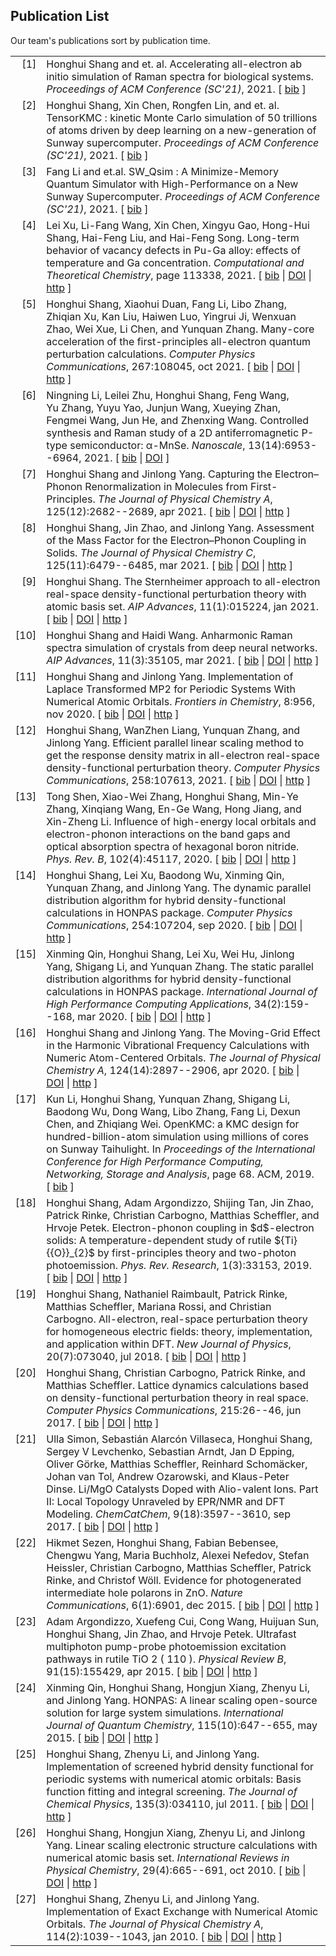 ## Publication List

Our team's publications sort by publication time.

<table><tbody><tr valign="top"><td align="right" class="bibtexnumber">[<a name="HonghuiShang2021">1</a>]</td><td class="bibtexitem">Honghui Shang and et. al. Accelerating all-electron ab initio simulation of Raman spectra for biological systems. <em>Proceedings of ACM Conference (SC'21)</em>, 2021. [&nbsp;<a href="publication_bib.html#HonghuiShang2021">bib</a>&nbsp;]</td></tr><tr valign="top"><td align="right" class="bibtexnumber">[<a name="HonghuiShangXinChen2021">2</a>]</td><td class="bibtexitem">Honghui Shang, Xin Chen, Rongfen Lin, and et. al. TensorKMC : kinetic Monte Carlo simulation of 50 trillions of atoms driven by deep learning on a new-generation of Sunway supercomputer. <em>Proceedings of ACM Conference (SC'21)</em>, 2021. [&nbsp;<a href="publication_bib.html#HonghuiShangXinChen2021">bib</a>&nbsp;]</td></tr><tr valign="top"><td align="right" class="bibtexnumber">[<a name="FangLi2021">3</a>]</td><td class="bibtexitem">Fang Li and et.al. SW_Qsim : A Minimize-Memory Quantum Simulator with High-Performance on a New Sunway Supercomputer. <em>Proceedings of ACM Conference (SC'21)</em>, 2021. [&nbsp;<a href="publication_bib.html#FangLi2021">bib</a>&nbsp;]</td></tr><tr valign="top"><td align="right" class="bibtexnumber">[<a name="Xu2021">4</a>]</td><td class="bibtexitem">Lei Xu, Li-Fang Wang, Xin Chen, Xingyu Gao, Hong-Hui Shang, Hai-Feng Liu, and Hai-Feng Song. Long-term behavior of vacancy defects in Pu-Ga alloy: effects of temperature and Ga concentration. <em>Computational and Theoretical Chemistry</em>, page 113338, 2021. [&nbsp;<a href="publication_bib.html#Xu2021">bib</a>&nbsp;| <a href="https://doi.org/10.1016/j.comptc.2021.113338">DOI</a>&nbsp;| <a href="https://www.sciencedirect.com/science/article/pii/S2210271X21001961">http</a>&nbsp;]</td></tr><tr valign="top"><td align="right" class="bibtexnumber">[<a name="Shang2021_CPC_aims">5</a>]</td><td class="bibtexitem">Honghui Shang, Xiaohui Duan, Fang Li, Libo Zhang, Zhiqian Xu, Kan Liu, Haiwen Luo, Yingrui Ji, Wenxuan Zhao, Wei Xue, Li&nbsp;Chen, and Yunquan Zhang. Many-core acceleration of the first-principles all-electron quantum perturbation calculations. <em>Computer Physics Communications</em>, 267:108045, oct 2021. [&nbsp;<a href="publication_bib.html#Shang2021_CPC_aims">bib</a>&nbsp;| <a href="http://dx.doi.org/10.1016/j.cpc.2021.108045">DOI</a>&nbsp;| <a href="https://doi.org/10.1016/j.cpc.2021.108045 https://linkinghub.elsevier.com/retrieve/pii/S0010465521001570">http</a>&nbsp;]</td></tr><tr valign="top"><td align="right" class="bibtexnumber">[<a name="Li2021">6</a>]</td><td class="bibtexitem">Ningning Li, Leilei Zhu, Honghui Shang, Feng Wang, Yu&nbsp;Zhang, Yuyu Yao, Junjun Wang, Xueying Zhan, Fengmei Wang, Jun He, and Zhenxing Wang. Controlled synthesis and Raman study of a 2D antiferromagnetic P-type semiconductor: α-MnSe. <em>Nanoscale</em>, 13(14):6953--6964, 2021. [&nbsp;<a href="publication_bib.html#Li2021">bib</a>&nbsp;| <a href="http://dx.doi.org/10.1039/d1nr00822f">DOI</a>&nbsp;]</td></tr><tr valign="top"><td align="right" class="bibtexnumber">[<a name="Shang2021_JPCA_EPC">7</a>]</td><td class="bibtexitem">Honghui Shang and Jinlong Yang. Capturing the Electron–Phonon Renormalization in Molecules from First-Principles. <em>The Journal of Physical Chemistry A</em>, 125(12):2682--2689, apr 2021. [&nbsp;<a href="publication_bib.html#Shang2021_JPCA_EPC">bib</a>&nbsp;| <a href="http://dx.doi.org/10.1021/acs.jpca.0c10897">DOI</a>&nbsp;| <a href="https://pubs.acs.org/doi/10.1021/acs.jpca.0c10897">http</a>&nbsp;]</td></tr><tr valign="top"><td align="right" class="bibtexnumber">[<a name="Shang2021_JPCC_EPC">8</a>]</td><td class="bibtexitem">Honghui Shang, Jin Zhao, and Jinlong Yang. Assessment of the Mass Factor for the Electron–Phonon Coupling in Solids. <em>The Journal of Physical Chemistry C</em>, 125(11):6479--6485, mar 2021. [&nbsp;<a href="publication_bib.html#Shang2021_JPCC_EPC">bib</a>&nbsp;| <a href="http://dx.doi.org/10.1021/acs.jpcc.1c00861">DOI</a>&nbsp;| <a href="https://pubs.acs.org/doi/10.1021/acs.jpcc.1c00861">http</a>&nbsp;]</td></tr><tr valign="top"><td align="right" class="bibtexnumber">[<a name="Shang2021_AIP_Sternheimer">9</a>]</td><td class="bibtexitem">Honghui Shang. The Sternheimer approach to all-electron real-space density-functional perturbation theory with atomic basis set. <em>AIP Advances</em>, 11(1):015224, jan 2021. [&nbsp;<a href="publication_bib.html#Shang2021_AIP_Sternheimer">bib</a>&nbsp;| <a href="http://dx.doi.org/10.1063/5.0029361">DOI</a>&nbsp;| <a href="https://doi.org/10.1063/5.0029361 http://aip.scitation.org/doi/10.1063/5.0029361">http</a>&nbsp;]</td></tr><tr valign="top"><td align="right" class="bibtexnumber">[<a name="Shang2021_AIP_Raman">10</a>]</td><td class="bibtexitem">Honghui Shang and Haidi Wang. Anharmonic Raman spectra simulation of crystals from deep neural networks. <em>AIP Advances</em>, 11(3):35105, mar 2021. [&nbsp;<a href="publication_bib.html#Shang2021_AIP_Raman">bib</a>&nbsp;| <a href="http://dx.doi.org/10.1063/5.0040190">DOI</a>&nbsp;| <a href="https://doi.org/10.1063/5.0040190">http</a>&nbsp;]</td></tr><tr valign="top"><td align="right" class="bibtexnumber">[<a name="Shang2020_FC_MP2">11</a>]</td><td class="bibtexitem">Honghui Shang and Jinlong Yang. Implementation of Laplace Transformed MP2 for Periodic Systems With Numerical Atomic Orbitals. <em>Frontiers in Chemistry</em>, 8:956, nov 2020. [&nbsp;<a href="publication_bib.html#Shang2020_FC_MP2">bib</a>&nbsp;| <a href="http://dx.doi.org/10.3389/fchem.2020.589992">DOI</a>&nbsp;| <a href="https://www.frontiersin.org/article/10.3389/fchem.2020.589992 https://www.frontiersin.org/articles/10.3389/fchem.2020.589992/full">http</a>&nbsp;]</td></tr><tr valign="top"><td align="right" class="bibtexnumber">[<a name="Shang2021_CPC_ntpoly">12</a>]</td><td class="bibtexitem">Honghui Shang, WanZhen Liang, Yunquan Zhang, and Jinlong Yang. Efficient parallel linear scaling method to get the response density matrix in all-electron real-space density-functional perturbation theory. <em>Computer Physics Communications</em>, 258:107613, 2021. [&nbsp;<a href="publication_bib.html#Shang2021_CPC_ntpoly">bib</a>&nbsp;| <a href="http://dx.doi.org/10.1016/j.cpc.2020.107613">DOI</a>&nbsp;| <a href="https://doi.org/10.1016/j.cpc.2020.107613">http</a>&nbsp;]</td></tr><tr valign="top"><td align="right" class="bibtexnumber">[<a name="Shen2020">13</a>]</td><td class="bibtexitem">Tong Shen, Xiao-Wei Zhang, Honghui Shang, Min-Ye Zhang, Xinqiang Wang, En-Ge Wang, Hong Jiang, and Xin-Zheng Li. Influence of high-energy local orbitals and electron-phonon interactions on the band gaps and optical absorption spectra of hexagonal boron nitride. <em>Phys. Rev. B</em>, 102(4):45117, 2020. [&nbsp;<a href="publication_bib.html#Shen2020">bib</a>&nbsp;| <a href="http://dx.doi.org/10.1103/PhysRevB.102.045117">DOI</a>&nbsp;| <a href="https://link.aps.org/doi/10.1103/PhysRevB.102.045117">http</a>&nbsp;]</td></tr><tr valign="top"><td align="right" class="bibtexnumber">[<a name="Shang2020_CPC_HONPAS">14</a>]</td><td class="bibtexitem">Honghui Shang, Lei Xu, Baodong Wu, Xinming Qin, Yunquan Zhang, and Jinlong Yang. The dynamic parallel distribution algorithm for hybrid density-functional calculations in HONPAS package. <em>Computer Physics Communications</em>, 254:107204, sep 2020. [&nbsp;<a href="publication_bib.html#Shang2020_CPC_HONPAS">bib</a>&nbsp;| <a href="http://dx.doi.org/10.1016/j.cpc.2020.107204">DOI</a>&nbsp;| <a href="https://doi.org/10.1016/j.cpc.2020.107204 https://linkinghub.elsevier.com/retrieve/pii/S0010465520300448">http</a>&nbsp;]</td></tr><tr valign="top"><td align="right" class="bibtexnumber">[<a name="Qin2020_HONPAS">15</a>]</td><td class="bibtexitem">Xinming Qin, Honghui Shang, Lei Xu, Wei Hu, Jinlong Yang, Shigang Li, and Yunquan Zhang. The static parallel distribution algorithms for hybrid density-functional calculations in HONPAS package. <em>International Journal of High Performance Computing Applications</em>, 34(2):159--168, mar 2020. [&nbsp;<a href="publication_bib.html#Qin2020_HONPAS">bib</a>&nbsp;| <a href="http://dx.doi.org/10.1177/1094342019845046">DOI</a>&nbsp;| <a href="http://journals.sagepub.com/doi/10.1177/1094342019845046">http</a>&nbsp;]</td></tr><tr valign="top"><td align="right" class="bibtexnumber">[<a name="Shang2020_JPCA">16</a>]</td><td class="bibtexitem">Honghui Shang and Jinlong Yang. The Moving-Grid Effect in the Harmonic Vibrational Frequency Calculations with Numeric Atom-Centered Orbitals. <em>The Journal of Physical Chemistry A</em>, 124(14):2897--2906, apr 2020. [&nbsp;<a href="publication_bib.html#Shang2020_JPCA">bib</a>&nbsp;| <a href="http://dx.doi.org/10.1021/acs.jpca.0c01453">DOI</a>&nbsp;| <a href="https://pubs.acs.org/doi/abs/10.1021/acs.jpca.0c01453">http</a>&nbsp;]</td></tr><tr valign="top"><td align="right" class="bibtexnumber">[<a name="SC19">17</a>]</td><td class="bibtexitem">Kun Li, Honghui Shang, Yunquan Zhang, Shigang Li, Baodong Wu, Dong Wang, Libo Zhang, Fang Li, Dexun Chen, and Zhiqiang Wei. OpenKMC: a KMC design for hundred-billion-atom simulation using millions of cores on Sunway Taihulight. In <em>Proceedings of the International Conference for High Performance Computing, Networking, Storage and Analysis</em>, page&nbsp;68. ACM, 2019. [&nbsp;<a href="publication_bib.html#SC19">bib</a>&nbsp;]</td></tr><tr valign="top"><td align="right" class="bibtexnumber">[<a name="Shang2019_PRR_EPC">18</a>]</td><td class="bibtexitem">Honghui Shang, Adam Argondizzo, Shijing Tan, Jin Zhao, Patrick Rinke, Christian Carbogno, Matthias Scheffler, and Hrvoje Petek. Electron-phonon coupling in $d$-electron solids: A temperature-dependent study of rutile ${Ti}{{O}}_{2}$ by first-principles theory and two-photon photoemission. <em>Phys. Rev. Research</em>, 1(3):33153, 2019. [&nbsp;<a href="publication_bib.html#Shang2019_PRR_EPC">bib</a>&nbsp;| <a href="http://dx.doi.org/10.1103/PhysRevResearch.1.033153">DOI</a>&nbsp;| <a href="https://link.aps.org/doi/10.1103/PhysRevResearch.1.033153">http</a>&nbsp;]</td></tr><tr valign="top"><td align="right" class="bibtexnumber">[<a name="Shang2018">19</a>]</td><td class="bibtexitem">Honghui Shang, Nathaniel Raimbault, Patrick Rinke, Matthias Scheffler, Mariana Rossi, and Christian Carbogno. All-electron, real-space perturbation theory for homogeneous electric fields: theory, implementation, and application within DFT. <em>New Journal of Physics</em>, 20(7):073040, jul 2018. [&nbsp;<a href="publication_bib.html#Shang2018">bib</a>&nbsp;| <a href="http://dx.doi.org/10.1088/1367-2630/aace6d">DOI</a>&nbsp;| <a href="http://stacks.iop.org/1367-2630/20/i=7/a=073040?key=crossref.b45b8680fc0308226fe0611417a68450">http</a>&nbsp;]</td></tr><tr valign="top"><td align="right" class="bibtexnumber">[<a name="Shang2017_CPC">20</a>]</td><td class="bibtexitem">Honghui Shang, Christian Carbogno, Patrick Rinke, and Matthias Scheffler. Lattice dynamics calculations based on density-functional perturbation theory in real space. <em>Computer Physics Communications</em>, 215:26--46, jun 2017. [&nbsp;<a href="publication_bib.html#Shang2017_CPC">bib</a>&nbsp;| <a href="http://dx.doi.org/10.1016/j.cpc.2017.02.001">DOI</a>&nbsp;| <a href="http://www.sciencedirect.com/science/article/pii/S0010465517300437 https://linkinghub.elsevier.com/retrieve/pii/S0010465517300437">http</a>&nbsp;]</td></tr><tr valign="top"><td align="right" class="bibtexnumber">[<a name="Simon2017">21</a>]</td><td class="bibtexitem">Ulla Simon, Sebastián Alarcón Villaseca, Honghui Shang, Sergey&nbsp;V Levchenko, Sebastian Arndt, Jan&nbsp;D Epping, Oliver Görke, Matthias Scheffler, Reinhard Schomäcker, Johan van Tol, Andrew Ozarowski, and Klaus-Peter Dinse. Li/MgO Catalysts Doped with Alio-valent Ions. Part II: Local Topology Unraveled by EPR/NMR and DFT Modeling. <em>ChemCatChem</em>, 9(18):3597--3610, sep 2017. [&nbsp;<a href="publication_bib.html#Simon2017">bib</a>&nbsp;| <a href="http://dx.doi.org/10.1002/cctc.201700610">DOI</a>&nbsp;| <a href="https://onlinelibrary.wiley.com/doi/abs/10.1002/cctc.201700610 http://doi.wiley.com/10.1002/cctc.201700610">http</a>&nbsp;]</td></tr><tr valign="top"><td align="right" class="bibtexnumber">[<a name="Sezen2015">22</a>]</td><td class="bibtexitem">Hikmet Sezen, Honghui Shang, Fabian Bebensee, Chengwu Yang, Maria Buchholz, Alexei Nefedov, Stefan Heissler, Christian Carbogno, Matthias Scheffler, Patrick Rinke, and Christof Wöll. Evidence for photogenerated intermediate hole polarons in ZnO. <em>Nature Communications</em>, 6(1):6901, dec 2015. [&nbsp;<a href="publication_bib.html#Sezen2015">bib</a>&nbsp;| <a href="http://dx.doi.org/10.1038/ncomms7901">DOI</a>&nbsp;| <a href="http://www.nature.com/articles/ncomms7901">http</a>&nbsp;]</td></tr><tr valign="top"><td align="right" class="bibtexnumber">[<a name="Argondizzo2015">23</a>]</td><td class="bibtexitem">Adam Argondizzo, Xuefeng Cui, Cong Wang, Huijuan Sun, Honghui Shang, Jin Zhao, and Hrvoje Petek. Ultrafast multiphoton pump-probe photoemission excitation pathways in rutile TiO 2 ( 110 ). <em>Physical Review B</em>, 91(15):155429, apr 2015. [&nbsp;<a href="publication_bib.html#Argondizzo2015">bib</a>&nbsp;| <a href="http://dx.doi.org/10.1103/PhysRevB.91.155429">DOI</a>&nbsp;| <a href="http://link.aps.org/doi/10.1103/PhysRevB.91.155429">http</a>&nbsp;]</td></tr><tr valign="top"><td align="right" class="bibtexnumber">[<a name="Qin2014">24</a>]</td><td class="bibtexitem">Xinming Qin, Honghui Shang, Hongjun Xiang, Zhenyu Li, and Jinlong Yang. HONPAS: A linear scaling open-source solution for large system simulations. <em>International Journal of Quantum Chemistry</em>, 115(10):647--655, may 2015. [&nbsp;<a href="publication_bib.html#Qin2014">bib</a>&nbsp;| <a href="http://dx.doi.org/10.1002/qua.24837">DOI</a>&nbsp;| <a href="http://doi.wiley.com/10.1002/qua.24837">http</a>&nbsp;]</td></tr><tr valign="top"><td align="right" class="bibtexnumber">[<a name="Shang2011">25</a>]</td><td class="bibtexitem">Honghui Shang, Zhenyu Li, and Jinlong Yang. Implementation of screened hybrid density functional for periodic systems with numerical atomic orbitals: Basis function fitting and integral screening. <em>The Journal of Chemical Physics</em>, 135(3):034110, jul 2011. [&nbsp;<a href="publication_bib.html#Shang2011">bib</a>&nbsp;| <a href="http://dx.doi.org/10.1063/1.3610379">DOI</a>&nbsp;| <a href="http://aip.scitation.org/doi/10.1063/1.3610379">http</a>&nbsp;]</td></tr><tr valign="top"><td align="right" class="bibtexnumber">[<a name="Shang2010-IRPC">26</a>]</td><td class="bibtexitem">Honghui Shang, Hongjun Xiang, Zhenyu Li, and Jinlong Yang. Linear scaling electronic structure calculations with numerical atomic basis set. <em>International Reviews in Physical Chemistry</em>, 29(4):665--691, oct 2010. [&nbsp;<a href="publication_bib.html#Shang2010-IRPC">bib</a>&nbsp;| <a href="http://dx.doi.org/10.1080/0144235X.2010.520454">DOI</a>&nbsp;| <a href="http://www.tandfonline.com/doi/abs/10.1080/0144235X.2010.520454">http</a>&nbsp;]</td></tr><tr valign="top"><td align="right" class="bibtexnumber">[<a name="Shang2010">27</a>]</td><td class="bibtexitem">Honghui Shang, Zhenyu Li, and Jinlong Yang. Implementation of Exact Exchange with Numerical Atomic Orbitals. <em>The Journal of Physical Chemistry A</em>, 114(2):1039--1043, jan 2010. [&nbsp;<a href="publication_bib.html#Shang2010">bib</a>&nbsp;| <a href="http://dx.doi.org/10.1021/jp908836z">DOI</a>&nbsp;| <a href="https://pubs.acs.org/doi/10.1021/jp908836z">http</a>&nbsp;]</td></tr></tbody></table>

